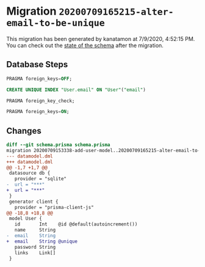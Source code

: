 # Migration `20200709165215-alter-email-to-be-unique`

This migration has been generated by kanatamon at 7/9/2020, 4:52:15 PM.
You can check out the [state of the schema](./schema.prisma) after the migration.

## Database Steps

```sql
PRAGMA foreign_keys=OFF;

CREATE UNIQUE INDEX "User.email" ON "User"("email")

PRAGMA foreign_key_check;

PRAGMA foreign_keys=ON;
```

## Changes

```diff
diff --git schema.prisma schema.prisma
migration 20200709153338-add-user-model..20200709165215-alter-email-to-be-unique
--- datamodel.dml
+++ datamodel.dml
@@ -1,7 +1,7 @@
 datasource db {
   provider = "sqlite"
-  url = "***"
+  url = "***"
 }
 generator client {
   provider = "prisma-client-js"
@@ -18,8 +18,8 @@
 model User {
   id       Int    @id @default(autoincrement())
   name     String
-  email    String
+  email    String @unique
   password String
   links    Link[]
 }
```


